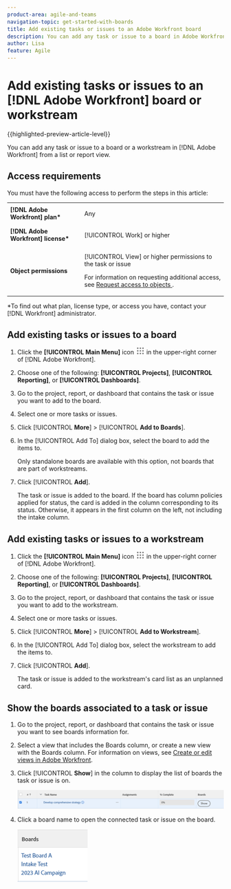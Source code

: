 ```yaml
---
product-area: agile-and-teams
navigation-topic: get-started-with-boards
title: Add existing tasks or issues to an Adobe Workfront board
description: You can add any task or issue to a board in Adobe Workfront from a list or report view.
author: Lisa
feature: Agile
---
```

# Add existing tasks or issues to an [!DNL Adobe Workfront] board or workstream

{{highlighted-preview-article-level}}

You can add any task or issue to a board or a workstream in [!DNL Adobe Workfront] from a list or report view.

## Access requirements

You must have the following access to perform the steps in this article:

<table style="table-layout:auto">
 <col>
 <col>
 <tbody>
  <tr>
   <td role="rowheader"><strong>[!DNL Adobe Workfront] plan*</strong></td>
   <td> <p>Any</p> </td>
  </tr>
  <tr>
   <td role="rowheader"><strong>[!DNL Adobe Workfront] license*</strong></td>
   <td> <p>[!UICONTROL Work] or higher</p> </td>
  </tr>
  <tr>
   <td role="rowheader"><strong>Object permissions</strong></td>
   <td> <p>[!UICONTROL View] or higher permissions to the task or issue</p> <p>For information on requesting additional access, see <a href="/help/quicksilver/workfront-basics/grant-and-request-access-to-objects/request-access.md" class="MCXref xref">Request access to objects </a>.</p> </td>
  </tr>
 </tbody>
</table>

&#42;To find out what plan, license type, or access you have, contact your [!DNL Workfront] administrator.

## Add existing tasks or issues to a board

1. Click the **[!UICONTROL Main Menu]** icon ![](assets/main-menu-icon.png) in the upper-right corner of [!DNL Adobe Workfront].
1. Choose one of the following: **[!UICONTROL Projects]**, **[!UICONTROL Reporting]**, or **[!UICONTROL Dashboards]**.
1. Go to the project, report, or dashboard that contains the task or issue you want to add to the board.
1. Select one or more tasks or issues.
1. Click [!UICONTROL **More**] > [!UICONTROL **Add to Boards**].
1. In the [!UICONTROL Add To] dialog box, select the board to add the items to.

   Only standalone boards are available with this option, not boards that are part of workstreams.

1. Click [!UICONTROL **Add**].
   
   The task or issue is added to the board. If the board has column policies applied for status, the card is added in the column corresponding to its status. Otherwise, it appears in the first column on the left, not including the intake column.

## Add existing tasks or issues to a workstream

1. Click the **[!UICONTROL Main Menu]** icon ![](assets/main-menu-icon.png) in the upper-right corner of [!DNL Adobe Workfront].
1. Choose one of the following: **[!UICONTROL Projects]**, **[!UICONTROL Reporting]**, or **[!UICONTROL Dashboards]**.
1. Go to the project, report, or dashboard that contains the task or issue you want to add to the workstream.
1. Select one or more tasks or issues.
1. Click [!UICONTROL **More**] > [!UICONTROL **Add to Workstream**].
1. In the [!UICONTROL Add To] dialog box, select the workstream to add the items to.
1. Click [!UICONTROL **Add**].

   The task or issue is added to the workstream's card list as an unplanned card.

## Show the boards associated to a task or issue

1. Go to the project, report, or dashboard that contains the task or issue you want to see boards information for.
1. Select a view that includes the Boards column, or create a new view with the Boards column.
For information on views, see [Create or edit views in Adobe Workfront](/help/quicksilver/reports-and-dashboards/reports/reporting-elements/create-edit-views.md).
1. Click [!UICONTROL **Show**] in the column to display the list of boards the task or issue is on.

   ![Show boards in column](assets/show-boards-in-column.png)

1. Click a board name to open the connected task or issue on the board.

   ![Select a board](assets/select-board-in-column.png)
